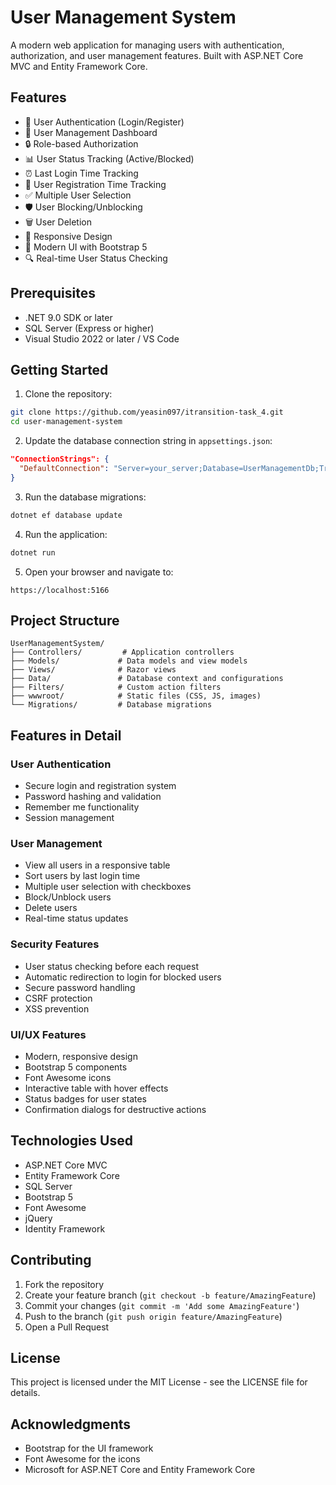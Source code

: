 # User Management System

A modern web application for managing users with authentication, authorization, and user management features. Built with ASP.NET Core MVC and Entity Framework Core.

## Features

- 🔐 User Authentication (Login/Register)
- 👥 User Management Dashboard
- 🔒 Role-based Authorization
- 📊 User Status Tracking (Active/Blocked)
- ⏰ Last Login Time Tracking
- 📝 User Registration Time Tracking
- ✅ Multiple User Selection
- 🛡️ User Blocking/Unblocking
- 🗑️ User Deletion
- 📱 Responsive Design
- 🎨 Modern UI with Bootstrap 5
- 🔍 Real-time User Status Checking

## Prerequisites

- .NET 9.0 SDK or later
- SQL Server (Express or higher)
- Visual Studio 2022 or later / VS Code

## Getting Started

1. Clone the repository:
```bash
git clone https://github.com/yeasin097/itransition-task_4.git
cd user-management-system
```

2. Update the database connection string in `appsettings.json`:
```json
"ConnectionStrings": {
  "DefaultConnection": "Server=your_server;Database=UserManagementDb;Trusted_Connection=True;TrustServerCertificate=true"
}
```

3. Run the database migrations:
```bash
dotnet ef database update
```

4. Run the application:
```bash
dotnet run
```

5. Open your browser and navigate to:
```
https://localhost:5166
```

## Project Structure

```
UserManagementSystem/
├── Controllers/         # Application controllers
├── Models/             # Data models and view models
├── Views/              # Razor views
├── Data/               # Database context and configurations
├── Filters/            # Custom action filters
├── wwwroot/            # Static files (CSS, JS, images)
└── Migrations/         # Database migrations
```

## Features in Detail

### User Authentication
- Secure login and registration system
- Password hashing and validation
- Remember me functionality
- Session management

### User Management
- View all users in a responsive table
- Sort users by last login time
- Multiple user selection with checkboxes
- Block/Unblock users
- Delete users
- Real-time status updates

### Security Features
- User status checking before each request
- Automatic redirection to login for blocked users
- Secure password handling
- CSRF protection
- XSS prevention

### UI/UX Features
- Modern, responsive design
- Bootstrap 5 components
- Font Awesome icons
- Interactive table with hover effects
- Status badges for user states
- Confirmation dialogs for destructive actions

## Technologies Used

- ASP.NET Core MVC
- Entity Framework Core
- SQL Server
- Bootstrap 5
- Font Awesome
- jQuery
- Identity Framework

## Contributing

1. Fork the repository
2. Create your feature branch (`git checkout -b feature/AmazingFeature`)
3. Commit your changes (`git commit -m 'Add some AmazingFeature'`)
4. Push to the branch (`git push origin feature/AmazingFeature`)
5. Open a Pull Request

## License

This project is licensed under the MIT License - see the LICENSE file for details.

## Acknowledgments

- Bootstrap for the UI framework
- Font Awesome for the icons
- Microsoft for ASP.NET Core and Entity Framework Core

